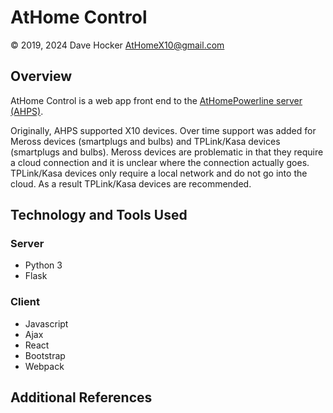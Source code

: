 # AtHome Control
© 2019, 2024 Dave Hocker AtHomeX10@gmail.com

## Overview
AtHome Control is a web app front end to the 
[AtHomePowerline server (AHPS)](https://github.com/dhocker/athomepowerlineserver).

Originally, AHPS
supported X10 devices. Over time support was added for Meross devices (smartplugs and bulbs)
and TPLink/Kasa devices (smartplugs and bulbs). Meross devices are problematic in that they require
a cloud connection and it is unclear where the connection actually goes. TPLink/Kasa devices 
only require a local network and do not go into the cloud. As a result TPLink/Kasa devices
are recommended.

## Technology and Tools Used
### Server

* Python 3
* Flask

### Client

* Javascript
* Ajax
* React
* Bootstrap
* Webpack

## Additional References
